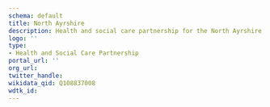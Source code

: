 ```yaml
---
schema: default
title: North Ayrshire
description: Health and social care partnership for the North Ayrshire area
logo: ''
type:
- Health and Social Care Partnership
portal_url: ''
org_url: 
twitter_handle: 
wikidata_qid: Q108837008
wdtk_id: 
---
```

